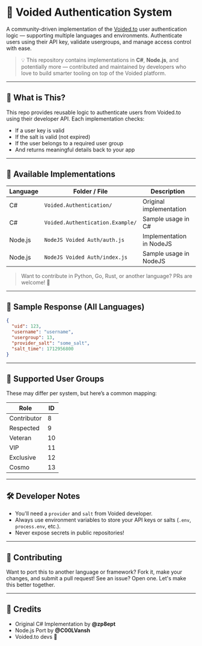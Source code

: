 

# 🔐 Voided Authentication System

A community-driven implementation of the [Voided.to](https://voided.to) user authentication logic — supporting multiple languages and environments. Authenticate users using their API key, validate usergroups, and manage access control with ease.

> 💡 This repository contains implementations in **C#**, **Node.js**, and potentially more — contributed and maintained by developers who love to build smarter tooling on top of the Voided platform.

---

## 🚀 What is This?

This repo provides reusable logic to authenticate users from Voided.to using their developer API. Each implementation checks:
- If a user key is valid
- If the salt is valid (not expired)
- If the user belongs to a required user group
- And returns meaningful details back to your app

---

## 📂 Available Implementations

| Language | Folder / File                  | Description                          |
|----------|--------------------------------|--------------------------------------|
| C#       | `Voided.Authentication/`       | Original implementation              |
| C#       | `Voided.Authentication.Example/` | Sample usage in C#                  |
| Node.js  | `NodeJS Voided Auth/auth.js`      | Implementation in NodeJS      |
| Node.js | `NodeJS Voided Auth/index.js`   | Sample usage in NodeJS |
> Want to contribute in Python, Go, Rust, or another language? PRs are welcome! 💙

---

## 🧪 Sample Response (All Languages)

```json
{
  "uid": 123,
  "username": "username",
  "usergroup": 13,
  "provider_salt": "some_salt",
  "salt_time": 1712956800
}

```

---

## 🎯 Supported User Groups

These may differ per system, but here’s a common mapping:

| Role        | ID  |
|-------------|-----|
| Contributor | 8   |
| Respected   | 9   |
| Veteran     | 10   |
| VIP         | 11  |
| Exclusive   | 12  |
| Cosmo       | 13  |

---

## 🛠️ Developer Notes

- You'll need a `provider` and `salt` from Voided developer.
- Always use environment variables to store your API keys or salts (`.env`, `process.env`, etc.).
- Never expose secrets in public repositories!

---

## 🤝 Contributing

Want to port this to another language or framework? Fork it, make your changes, and submit a pull request! See an issue? Open one. Let's make this better together.

---


## 👥 Credits

- Original C# Implementation by **@zp8ept**
- Node.js Port by **@C00LVansh**
- Voided.to devs 💜



